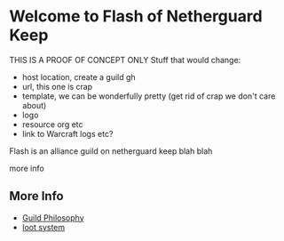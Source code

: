 # Welcome to Flash of Netherguard Keep 

THIS IS A PROOF OF CONCEPT ONLY
Stuff that would change:
- host location, create a guild gh 
- url, this one is crap
- template, we can be wonderfully pretty (get rid of crap we don't care about)
- logo
- resource org etc
- link to Warcraft logs etc?

Flash is an alliance guild on netherguard keep blah blah

more info

## More Info

- [Guild Philosophy](./manifesto)
- [loot system](./loot)

